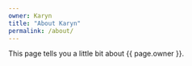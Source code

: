 ```yaml
---
owner: Karyn
title: "About Karyn"
permalink: /about/
---
```


This page tells you a little bit about {{ page.owner }}.
